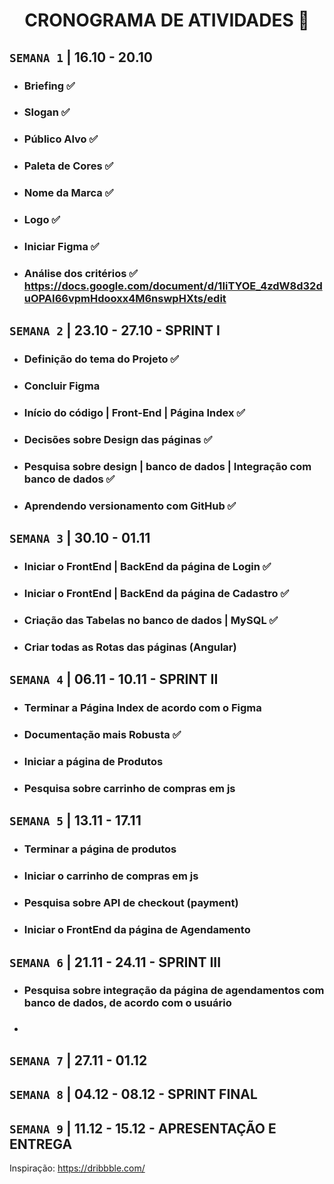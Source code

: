 <h1 align="center"> CRONOGRAMA DE ATIVIDADES 📅 </h1>

## `SEMANA 1` |  16.10 - 20.10 
- ### Briefing ✅
- ### Slogan ✅
- ### Público Alvo ✅
- ### Paleta de Cores ✅
- ### Nome da Marca ✅
- ### Logo ✅
- ### Iniciar Figma ✅
- ### Análise dos critérios ✅ https://docs.google.com/document/d/1IiTYOE_4zdW8d32duOPAI66vpmHdooxx4M6nswpHXts/edit


## `SEMANA 2` | 23.10 - 27.10 - SPRINT I
- ### Definição do tema do Projeto ✅
- ### Concluir Figma
- ### Início do código | Front-End | Página Index ✅
- ### Decisões sobre Design das páginas ✅
- ### Pesquisa sobre design | banco de dados | Integração com banco de dados ✅
- ### Aprendendo versionamento com GitHub ✅

## `SEMANA 3` | 30.10 - 01.11
- ### Iniciar o FrontEnd | BackEnd da página de Login ✅
- ### Iniciar o FrontEnd | BackEnd da página de Cadastro ✅
- ### Criação das Tabelas no banco de dados | MySQL ✅
- ### Criar todas as Rotas das páginas (Angular)


## `SEMANA 4` | 06.11 - 10.11 - SPRINT II
- ### Terminar a Página Index de acordo com o Figma
- ### Documentação mais Robusta ✅
- ### Iniciar a página de Produtos 
- ### Pesquisa sobre carrinho de compras em js
  
## `SEMANA 5` | 13.11 - 17.11
- ### Terminar a página de produtos
- ### Iniciar o carrinho de compras em js
- ### Pesquisa sobre API de checkout (payment)
- ### Iniciar o FrontEnd da página de Agendamento

## `SEMANA 6` | 21.11 - 24.11 - SPRINT III
- ### **Pesquisa sobre integração da página de agendamentos com banco de dados, de acordo com o usuário**
- ### 

## `SEMANA 7` | 27.11 - 01.12

## `SEMANA 8` | 04.12 - 08.12 - SPRINT FINAL

## `SEMANA 9` | 11.12 - 15.12 - APRESENTAÇÃO E ENTREGA

Inspiração: https://dribbble.com/
